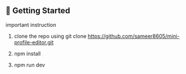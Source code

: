 ## 🚀 Getting Started

important instruction

1) clone the repo using git clone  https://github.com/sameer8605/mini-profile-editor.git

2) npm install

3) npm run dev

